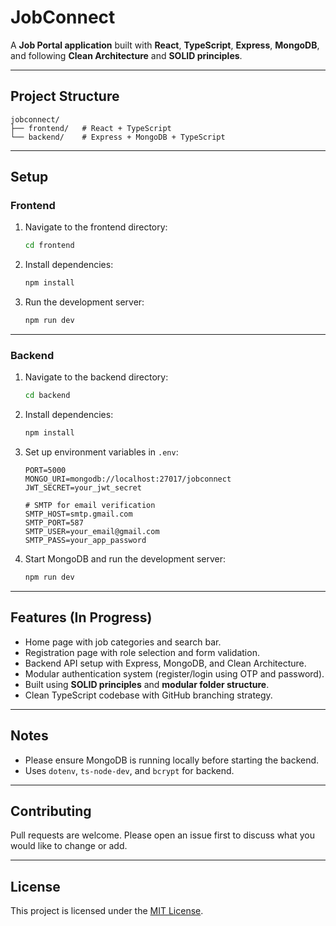 #  JobConnect

A **Job Portal application** built with **React**, **TypeScript**, **Express**, **MongoDB**, and following **Clean Architecture** and **SOLID principles**.

---

##  Project Structure

```
jobconnect/
├── frontend/   # React + TypeScript
└── backend/    # Express + MongoDB + TypeScript
```

---

##  Setup

###  Frontend

1. Navigate to the frontend directory:

   ```bash
   cd frontend
   ```

2. Install dependencies:

   ```bash
   npm install
   ```

3. Run the development server:

   ```bash
   npm run dev
   ```

---

###  Backend

1. Navigate to the backend directory:

   ```bash
   cd backend
   ```

2. Install dependencies:

   ```bash
   npm install
   ```

3. Set up environment variables in `.env`:

   ```env
   PORT=5000
   MONGO_URI=mongodb://localhost:27017/jobconnect
   JWT_SECRET=your_jwt_secret

   # SMTP for email verification
   SMTP_HOST=smtp.gmail.com
   SMTP_PORT=587
   SMTP_USER=your_email@gmail.com
   SMTP_PASS=your_app_password
   ```

4. Start MongoDB and run the development server:

   ```bash
   npm run dev
   ```

---

##  Features (In Progress)

-  Home page with job categories and search bar.
-  Registration page with role selection and form validation.
-  Backend API setup with Express, MongoDB, and Clean Architecture.
-  Modular authentication system (register/login using OTP and password).
-  Built using **SOLID principles** and **modular folder structure**.
-  Clean TypeScript codebase with GitHub branching strategy.

---

##  Notes

- Please ensure MongoDB is running locally before starting the backend.
- Uses `dotenv`, `ts-node-dev`, and `bcrypt` for backend.

---

##  Contributing

Pull requests are welcome. Please open an issue first to discuss what you would like to change or add.

---

##  License

This project is licensed under the [MIT License](LICENSE).
